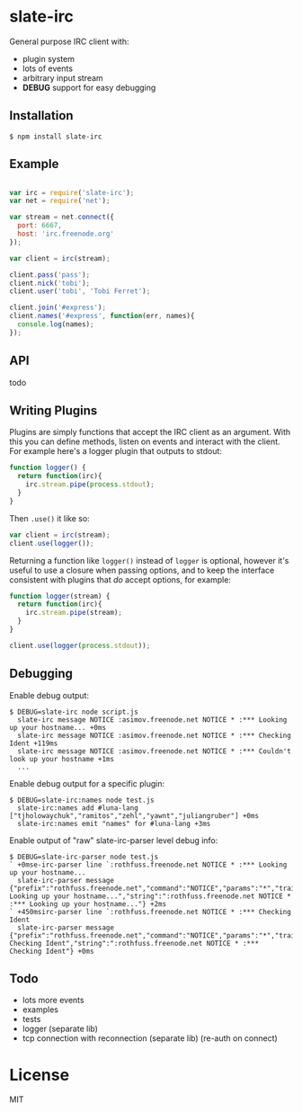
# slate-irc

  General purpose IRC client with:

   - plugin system
   - lots of events
   - arbitrary input stream
   - __DEBUG__ support for easy debugging

## Installation

```
$ npm install slate-irc
```

## Example

```js

var irc = require('slate-irc');
var net = require('net');

var stream = net.connect({
  port: 6667,
  host: 'irc.freenode.org'
});

var client = irc(stream);

client.pass('pass');
client.nick('tobi');
client.user('tobi', 'Tobi Ferret');

client.join('#express');
client.names('#express', function(err, names){
  console.log(names);
});
```

## API

  todo

## Writing Plugins

  Plugins are simply functions that accept the IRC client as an argument. With this you can define methods, listen on events and interact with the
  client. For example here's a logger plugin that outputs to stdout:

```js
function logger() {
  return function(irc){
    irc.stream.pipe(process.stdout);
  }
}
```

  Then `.use()` it like so:

```js
var client = irc(stream);
client.use(logger());
```

  Returning a function like `logger()` instead of `logger` is optional,
  however it's useful to use a closure when passing options, and to keep
  the interface consistent with plugins that _do_ accept options, for example:

```js
function logger(stream) {
  return function(irc){
    irc.stream.pipe(stream);
  }
}

client.use(logger(process.stdout));
```

## Debugging

  Enable debug output:

```
$ DEBUG=slate-irc node script.js
  slate-irc message NOTICE :asimov.freenode.net NOTICE * :*** Looking up your hostname... +0ms
  slate-irc message NOTICE :asimov.freenode.net NOTICE * :*** Checking Ident +119ms
  slate-irc message NOTICE :asimov.freenode.net NOTICE * :*** Couldn't look up your hostname +1ms
  ...
```

  Enable debug output for a specific plugin:

```
$ DEBUG=slate-irc:names node test.js
  slate-irc:names add #luna-lang ["tjholowaychuk","ramitos","zehl","yawnt","juliangruber"] +0ms
  slate-irc:names emit "names" for #luna-lang +3ms
```

  Enable output of "raw" slate-irc-parser level debug info:

```
$ DEBUG=slate-irc-parser node test.js
` +0mse-irc-parser line `:rothfuss.freenode.net NOTICE * :*** Looking up your hostname...
  slate-irc-parser message {"prefix":"rothfuss.freenode.net","command":"NOTICE","params":"*","trailing":"*** Looking up your hostname...","string":":rothfuss.freenode.net NOTICE * :*** Looking up your hostname..."} +2ms
` +450msirc-parser line `:rothfuss.freenode.net NOTICE * :*** Checking Ident
  slate-irc-parser message {"prefix":"rothfuss.freenode.net","command":"NOTICE","params":"*","trailing":"*** Checking Ident","string":":rothfuss.freenode.net NOTICE * :*** Checking Ident"} +0ms
```

## Todo

  - lots more events
  - examples
  - tests
  - logger (separate lib)
  - tcp connection with reconnection (separate lib) (re-auth on connect)

# License

  MIT